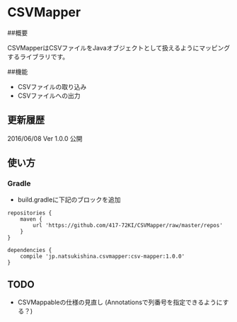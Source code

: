 # CSVMapper

##概要

CSVMapperはCSVファイルをJavaオブジェクトとして扱えるようにマッピングするライブラリです。

##機能

* CSVファイルの取り込み
* CSVファイルへの出力

## 更新履歴

2016/06/08 Ver 1.0.0 公開

## 使い方

### Gradle

* build.gradleに下記のブロックを追加
```maven
repositories {
    maven {
        url 'https://github.com/417-72KI/CSVMapper/raw/master/repos'
    }
}
```
```maven
dependencies {
    compile 'jp.natsukishina.csvmapper:csv-mapper:1.0.0'
}
```

## TODO

* CSVMappableの仕様の見直し
  (Annotationsで列番号を指定できるようにする？)
